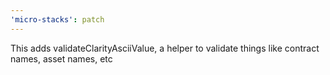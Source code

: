 ```yaml
---
'micro-stacks': patch
---
```


This adds validateClarityAsciiValue, a helper to validate things like contract names, asset names, etc
